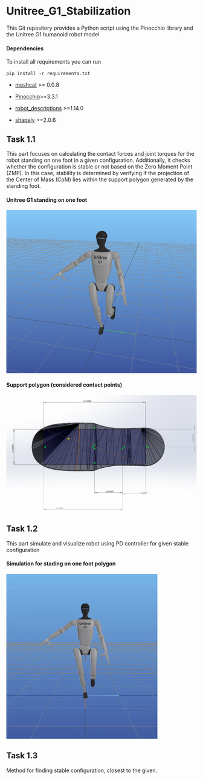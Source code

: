 # Unitree_G1_Stabilization
This Git repository provides a Python script using the Pinocchio library and the Unitree G1 humanoid robot model 

#### Dependencies

To install all requirements you can run

```
pip install -r requirements.txt
```

* [meshcat](https://github.com/meshcat-dev/meshcat-python) >= 0.0.8
* [Pinocchio](https://github.com/stack-of-tasks/pinocchio)>=3.3.1 

* [robot_descriptions](https://github.com/robot-descriptions/robot_descriptions.py)  >=1.14.0 

* [shapely](https://github.com/shapely/shapely)  >=2.0.6 

## Task 1.1 
This part focuses on calculating the contact forces and joint torques for the robot standing on one foot in a given configuration. Additionally, it checks whether the configuration is stable or not based on the Zero Moment Point (ZMP). In this case, stability is determined by verifying if the projection of the Center of Mass (CoM) lies within the support polygon generated by the standing foot.


#### Unitree G1 standing on one foot
![alt text](figs/standing.png) 
#### Support polygon (considered contact points)
![alt text](figs/foot.png) 

## Task 1.2 
 This part simulate and visualize robot using PD controller for given stable configuration

 #### Simulation for stading on one foot polygon 
![alt text](figs/sim.gif) 

## Task 1.3 
Method for finding stable configuration, closest to the given.